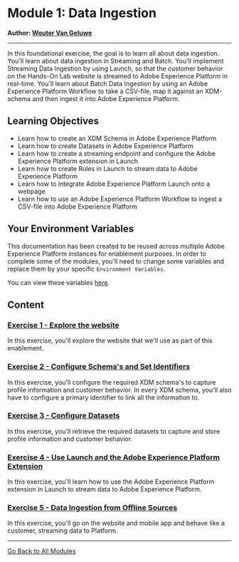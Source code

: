 # Module 1: Data Ingestion

**Author: [Wouter Van Geluwe](https://www.linkedin.com/in/woutervangeluwe/)**

---

In this foundational exercise, the goal is to learn all about data ingestion. You'll learn about data ingestion in Streaming and Batch. You'll implement Streaming Data Ingestion by using Launch, so that the customer behavior on the Hands-On Lab website is streamed to Adobe Experience Platform in real-time. You'll learn about Batch Data Ingestion by using an Adobe Experience Platform Workflow to take a CSV-file, map it against an XDM-schema and then ingest it into Adobe Experience Platform. 

## Learning Objectives

- Learn how to create an XDM Schema in Adobe Experience Platform
- Learn how to create Datasets in Adobe Experience Platform
- Learn how to create a streaming endpoint and configure the Adobe Experience Platform extension in Launch
- Learn how to create Rules in Launch to stream data to Adobe Experience Platform
- Learn how to integrate Adobe Experience Platform Launch onto a webpage
- Learn how to use an Adobe Experience Platform Workflow to ingest a CSV-file into Adobe Experience Platform

## Your Environment Variables

This documentation has been created to be reused across multiple Adobe Experience Platform instances for enablement purposes.
In order to complete some of the modules, you'll need to change some variables and replace them by your specific ``Environment Variables``.

You can view these variables [here](../../environment.md).

## Content

### [Exercise 1 - Explore the website](./ex1.md)

In this exercise, you'll explore the website that we'll use as part of this enablement.

### [Exercise 2 - Configure Schema's and Set Identifiers](./ex2.md)

In this exercise, you'll configure the required XDM schema's to capture profile information and customer behavior. In every XDM schema, you'll also have to configure a primary identifier to link all the information to.

### [Exercise 3 - Configure Datasets](./ex3.md)

In this exercise, you'll retrieve the required datasets to capture and store profile information and customer behavior.

### [Exercise 4 - Use Launch and the Adobe Experience Platform Extension](./ex4.md)

In this exercise, you'll learn how to use the Adobe Experience Platform extension in Launch to stream data to Adobe Experience Platform.

### [Exercise 5 - Data Ingestion from Offline Sources](./ex5.md)

In this exercise, you'll go on the website and mobile app and behave like a customer, streaming data to Platform.

---

[Go Back to All Modules](../../README.md)
